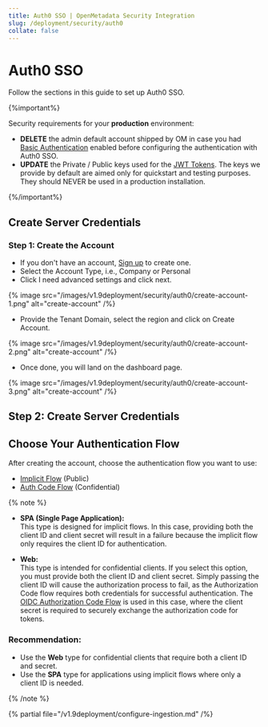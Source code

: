 ```yaml
---
title: Auth0 SSO | OpenMetadata Security Integration
slug: /deployment/security/auth0
collate: false
---
```


# Auth0 SSO

Follow the sections in this guide to set up Auth0 SSO.

{%important%}

Security requirements for your **production** environment:
- **DELETE** the admin default account shipped by OM in case you had [Basic Authentication](/deployment/security/basic-auth)
  enabled before configuring the authentication with Auth0 SSO.
- **UPDATE** the Private / Public keys used for the [JWT Tokens](/deployment/security/enable-jwt-tokens). The keys we provide
  by default are aimed only for quickstart and testing purposes. They should NEVER be used in a production installation.

{%/important%}

## Create Server Credentials

### Step 1: Create the Account

- If you don't have an account, [Sign up](https://auth0.com/signup) to create one.
- Select the Account Type, i.e., Company or Personal
- Click I need advanced settings and click next.

{% image 
src="/images/v1.9deployment/security/auth0/create-account-1.png" 
alt="create-account" /%}

- Provide the Tenant Domain, select the region and click on Create Account.

{% image 
src="/images/v1.9deployment/security/auth0/create-account-2.png" 
alt="create-account" /%}

- Once done, you will land on the dashboard page.

{% image
src="/images/v1.9deployment/security/auth0/create-account-3.png" 
alt="create-account" /%}

## Step 2: Create Server Credentials

## Choose Your Authentication Flow

After creating the account, choose the authentication flow you want to use:

- [Implicit Flow](/deployment/security/auth0/implicit-flow) (Public)
- [Auth Code Flow](/deployment/security/auth0/auth-code-flow) (Confidential)



{% note %}

- **SPA (Single Page Application):**  
  This type is designed for implicit flows. In this case, providing both the client ID and client secret will result in a failure because the implicit flow only requires the client ID for authentication.

- **Web:**  
  This type is intended for confidential clients. If you select this option, you must provide both the client ID and client secret. Simply passing the client ID will cause the authorization process to fail, as the Authorization Code flow requires both credentials for successful authentication.
  The [OIDC Authorization Code Flow](/deployment/security/oidc) is used in this case, where the client secret is required to securely exchange the authorization code for tokens.


### Recommendation:

- Use the **Web** type for confidential clients that require both a client ID and secret.
- Use the **SPA** type for applications using implicit flows where only a client ID is needed.

{% /note %}

{% partial file="/v1.9deployment/configure-ingestion.md" /%}
